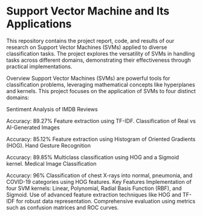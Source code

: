 # Support Vector Machine and Its Applications

This repository contains the project report, code, and results of our research on Support Vector Machines (SVMs) applied to diverse classification tasks. The project explores the versatility of SVMs in handling tasks across different domains, demonstrating their effectiveness through practical implementations.


Overview
Support Vector Machines (SVMs) are powerful tools for classification problems, leveraging mathematical concepts like hyperplanes and kernels. This project focuses on the application of SVMs to four distinct domains:

Sentiment Analysis of IMDB Reviews

Accuracy: 89.27%
Feature extraction using TF-IDF.
Classification of Real vs AI-Generated Images

Accuracy: 85.12%
Feature extraction using Histogram of Oriented Gradients (HOG).
Hand Gesture Recognition

Accuracy: 89.85%
Multiclass classification using HOG and a Sigmoid kernel.
Medical Image Classification

Accuracy: 96%
Classification of chest X-rays into normal, pneumonia, and COVID-19 categories using HOG features.
Key Features
Implementation of four SVM kernels: Linear, Polynomial, Radial Basis Function (RBF), and Sigmoid.
Use of advanced feature extraction techniques like HOG and TF-IDF for robust data representation.
Comprehensive evaluation using metrics such as confusion matrices and ROC curves.
